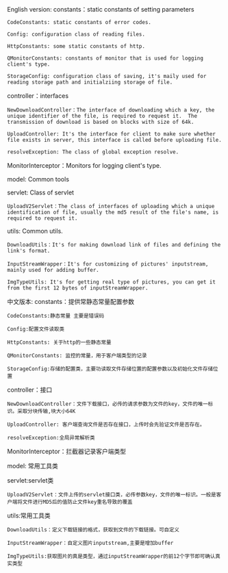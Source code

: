 English version: 
constants：static constants of setting parameters

    CodeConstants: static constants of error codes.
 
    Config: configuration class of reading files.
 
    HttpConstants: some static constants of http.
 
    QMonitorConstants: constants of monitor that is used for logging client's type.
 
    StorageConfig: configuration class of saving, it's maily used for reading storage path and initialziing storage of file.

controller：interfaces

    NewDownloadController：The interface of downloading which a key, the unique identifier of the file, is required to request it.  The transmission of download is based on blocks with size of 64k.
 
    UploadController: It's the interface for client to make sure whether file exists in server, this interface is called before uploading file.
 
    resolveException: The class of global exception resolve.
 
MonitorInterceptor：Monitors for logging client's type.
 
model: Common tools

servlet: Class of servlet
    
    UploadV2Servlet：The class of interfaces of uploading which a unique identification of file, usually the md5 result of the file's name, is required to request it.

utils: Common utils.

    DownloadUtils：It's for making download link of files and defining the link's format.
    
    InputStreamWrapper：It's for customizing of pictures' inputstream, mainly used for adding buffer.
    
    ImgTypeUtils: It's for getting real type of pictures, you can get it from the first 12 bytes of inputStreamWrapper.


中文版本:
constants：提供常静态常量配置参数

    CodeConstants:静态常量 主要是错误码
 
    Config:配置文件读取类
 
    HttpConstants: 关于http的一些静态常量
 
    QMonitorConstants: 监控的常量，用于客户端类型的记录
 
    StorageConfig:存储的配置类，主要功读取文件存储位置的配置参数以及初始化文件存储位置

controller：接口

    NewDownloadController：文件下载接口，必传的请求参数为文件的key，文件的唯一标识。采取分块传输,块大小64K
 
    UploadController: 客户端查询文件是否存在接口，上传时会先验证文件是否存在。
 
    resolveException:全局异常解析类
 
MonitorInterceptor：拦截器记录客户端类型
 
model: 常用工具类

servlet:servlet类
    
    UploadV2Servlet：文件上传的servlet接口类，必传参数key，文件的唯一标识。一般是客户端将文件进行MD5后的值防止文件key重名导致的覆盖

utils:常用工具类

    DownloadUtils：定义下载链接的格式，获取到文件的下载链接。可自定义
    
    InputStreamWrapper：自定义图片inputstream,主要是增加buffer
    
    ImgTypeUtils:获取图片的真是类型，通过inputStreamWrapper的前12个字节即可确认真实类型
